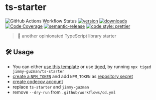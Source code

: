 # ts-starter

![GitHub Actions Workflow Status](https://img.shields.io/github/actions/workflow/status/jimmy-guzman/ts-starter/cd.yml?style=flat-square&logo=github-actions)
[![version](https://img.shields.io/npm/v/ts-starter.svg?logo=npm&style=flat-square)](https://www.npmjs.com/package/ts-starter)
[![downloads](https://img.shields.io/npm/dm/ts-starter.svg?logo=npm&style=flat-square)](http://www.npmtrends.com/ts-starter)
[![Code Coverage](https://img.shields.io/codecov/c/github/jimmy-guzman/ts-starter.svg?style=flat-square&logo=codecov)](https://codecov.io/github/jimmy-guzman/ts-starter)
[![semantic-release](https://img.shields.io/badge/%20%20%F0%9F%93%A6%F0%9F%9A%80-semantic--release-e10079.svg?style=flat-square)](https://semantic-release.gitbook.io/semantic-release)
[![code style: prettier](https://img.shields.io/badge/code_style-prettier-ff69b4.svg?style=flat-square&logo=prettier)](https://github.com/prettier/prettier)

> 🍱 another opinionated TypeScript library starter

## 🛠️ Usage

- You can either [use this template](https://github.com/jimmy-guzman/ts-starter/generate) or use [tiged](https://github.com/tiged/tiged), by running `npx tiged jimmy-guzman/ts-starter`
- [create a `NPM_TOKEN`](https://docs.npmjs.com/about-access-tokens) and add `NPM_TOKEN` as [repository secret](https://docs.github.com/en/actions/reference/encrypted-secrets#creating-encrypted-secrets-for-a-repository)
- [create codecov account](https://docs.codecov.io/docs/quick-start)
- replace `ts-starter` and `jimmy-guzman`
- remove `--dry-run` from `.github/workflows/cd.yml`
